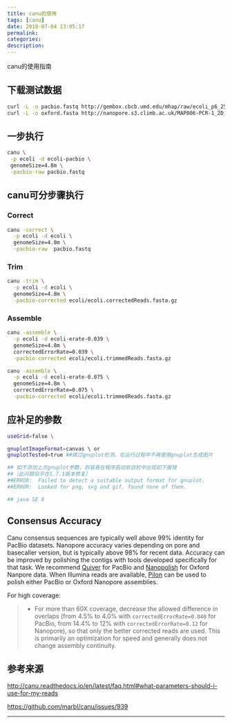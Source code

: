 ```yaml
---
title: canu的使用
tags: [canu]
date: 2018-07-04 13:05:17
permalink:
categories:
description:
---
```

<p class="description">canu的使用指南</p>

<!-- more -->

## 下载测试数据

```bash
curl -L -o pacbio.fastq http://gembox.cbcb.umd.edu/mhap/raw/ecoli_p6_25x.filtered.fastq
curl -L -o oxford.fasta http://nanopore.s3.climb.ac.uk/MAP006-PCR-1_2D_pass.fasta
```

## 一步执行

```bash
canu \
 -p ecoli -d ecoli-pacbio \
 genomeSize=4.8m \
 -pacbio-raw pacbio.fastq
```

## canu可分步骤执行

### Correct

```bash
canu -correct \
  -p ecoli -d ecoli \
  genomeSize=4.8m \
  -pacbio-raw  pacbio.fastq
```

### Trim

```bash
canu -trim \
  -p ecoli -d ecoli \
  genomeSize=4.8m \
  -pacbio-corrected ecoli/ecoli.correctedReads.fasta.gz
```

### Assemble

```bash
canu -assemble \
  -p ecoli -d ecoli-erate-0.039 \
  genomeSize=4.8m \
  correctedErrorRate=0.039 \
  -pacbio-corrected ecoli/ecoli.trimmedReads.fasta.gz

canu -assemble \
  -p ecoli -d ecoli-erate-0.075 \
  genomeSize=4.8m \
  correctedErrorRate=0.075 \
  -pacbio-corrected ecoli/ecoli.trimmedReads.fasta.gz
```

## 应补足的参数

```bash
useGrid=false \

gnuplotImageFormat=canvas \ or
gnuplotTested=true ##跳过gnuplot检测，在运行过程中不再使用gnuplot生成图片

## 如不添加上方gnuplot参数，则容易在程序启动前自检中出现如下报错
##（此问题似乎在1.7.1版本修复）
##ERROR:  Failed to detect a suitable output format for gnuplot.
##ERROR:  Looked for png, svg and gif, found none of them.

## java SE 8 
```

## Consensus Accuracy

Canu consensus sequences are typically well above 99% identity for  PacBio datasets.  Nanopore accuracy varies depending on pore and  basecaller version, but is typically above 98% for recent data. Accuracy  can be improved by polishing the contigs with tools developed specifically for that task.   We recommend [Quiver](http://github.com/PacificBiosciences/GenomicConsensus) for PacBio and [Nanopolish](http://github.com/jts/nanopolish) for Oxford Nanpore data. When Illumina reads are available, [Pilon](http://www.broadinstitute.org/software/pilon/) can be used to polish either PacBio or Oxford Nanopore assemblies.



For high coverage:

> - For more than 60X coverage, decrease the allowed difference in overlaps (from 4.5% to 4.0% with `correctedErrorRate=0.040` for PacBio, from 14.4% to 12% with `correctedErrorRate=0.12` for Nanopore), so that only the better corrected reads are used. This is primarily an optimization for speed and generally does not change assembly continuity.

## 参考来源

http://canu.readthedocs.io/en/latest/faq.html#what-parameters-should-i-use-for-my-reads

https://github.com/marbl/canu/issues/939

<hr />